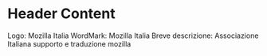 # Header Content

Logo: Mozilla Italia
WordMark: Mozilla Italia
Breve descrizione: Associazione Italiana supporto e traduzione mozilla
